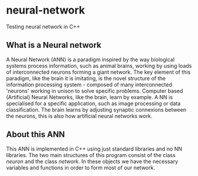 # neural-network
Testing neural network in C++

## What is a Neural network
A Neural Network (ANN) is a paradigm inspired by the way biological systems process information, such as animal brains, working by using loads of interconnected neurons forming a giant network. The key element of this paradigm, like the brain it is imitating, is the novel structure of the information processing system - composed of many interconnected 'neurons' working in unison to solve specific problems. Computer based (Artificial) Neural Networks, like the brain, learn by example. A NN is specialised for a specific application, such as image processing or data classification. The brain learns by adjusting synaptic connexions between the neurons, this is also how artificial neural networks work.

## About this ANN
This ANN is implemented in C++ using just standard libraries and no NN libraries. The two main structures of this program consist of the class *neuron* and the class *network*. In these objects we have the necessary variables and functions in order to form most of our network.
